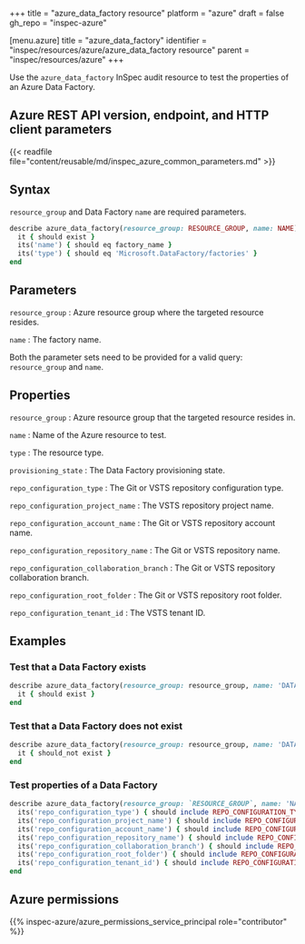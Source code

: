 +++
title = "azure_data_factory resource"
platform = "azure"
draft = false
gh_repo = "inspec-azure"

[menu.azure]
title = "azure_data_factory"
identifier = "inspec/resources/azure/azure_data_factory resource"
parent = "inspec/resources/azure"
+++

Use the `azure_data_factory` InSpec audit resource to test the properties of an Azure Data Factory.

## Azure REST API version, endpoint, and HTTP client parameters

{{< readfile file="content/reusable/md/inspec_azure_common_parameters.md" >}}

## Syntax

`resource_group` and Data Factory `name` are required parameters.

```ruby
describe azure_data_factory(resource_group: RESOURCE_GROUP, name: NAME) do
  it { should exist }
  its('name') { should eq factory_name }
  its('type') { should eq 'Microsoft.DataFactory/factories' }
end
```

## Parameters

`resource_group`
: Azure resource group where the targeted resource resides.

`name`
: The factory name.

Both the parameter sets need to be provided for a valid query: `resource_group` and `name`.

## Properties

`resource_group`
: Azure resource group that the targeted resource resides in.

`name`
: Name of the Azure resource to test.

`type`
: The resource type.

`provisioning_state`
: The Data Factory provisioning state.

`repo_configuration_type`
: The Git or VSTS repository configuration type.

`repo_configuration_project_name`
: The VSTS repository project name.

`repo_configuration_account_name`
: The Git or VSTS repository account name.

`repo_configuration_repository_name`
: The Git or VSTS repository name.

`repo_configuration_collaboration_branch`
: The Git or VSTS repository collaboration branch.

`repo_configuration_root_folder`
: The Git or VSTS repository root folder.

`repo_configuration_tenant_id`
: The VSTS tenant ID.

## Examples

### Test that a Data Factory exists

```ruby
describe azure_data_factory(resource_group: resource_group, name: 'DATA_FACTORY_NAME') do
  it { should exist }
end
```

### Test that a Data Factory does not exist

```ruby
describe azure_data_factory(resource_group: resource_group, name: 'DATA_FACTORY_NAME') do
  it { should_not exist }
end
```

### Test properties of a Data Factory

```ruby
describe azure_data_factory(resource_group: `RESOURCE_GROUP`, name: 'NAME') do
  its('repo_configuration_type') { should include REPO_CONFIGURATION_TYPE }
  its('repo_configuration_project_name') { should include REPO_CONFIGURATION_PROJECT_NAME }
  its('repo_configuration_account_name') { should include REPO_CONFIGURATION_ACCOUNT_NAME }
  its('repo_configuration_repository_name') { should include REPO_CONFIGURATION_REPOSITORY_NAME }
  its('repo_configuration_collaboration_branch') { should include REPO_CONFIGURATION_COLLABORATION_BRANCH }
  its('repo_configuration_root_folder') { should include REPO_CONFIGURATION_ROOT_FOLDER }
  its('repo_configuration_tenant_id') { should include REPO_CONFIGURATION_TENANT_ID }
end
```

## Azure permissions

{{% inspec-azure/azure_permissions_service_principal role="contributor" %}}
